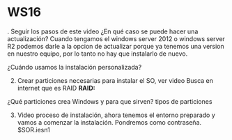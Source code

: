 # WS16
. Seguir los pasos de este video
¿En qué caso se puede hacer una actualización?
Cuando tengamos el windows server 2012 o windows server R2 podemos darle a la opcion de actualizar porque ya tenemos una version en nuestro equipo, por lo tanto no hay que instalarlo de nuevo.

¿Cuándo usamos la instalación personalizada?


2. Crear  particiones necesarias para instalar el SO, ver video
Busca en internet que es RAID
**RAID:** 

¿Qué particiones crea Windows y para que sirven?
tipos de particiones


3. Video proceso de instalación, ahora tenemos el entorno preparado y vamos a comenzar la instalación.
Pondremos como contraseña.  $SOR.iesn1
